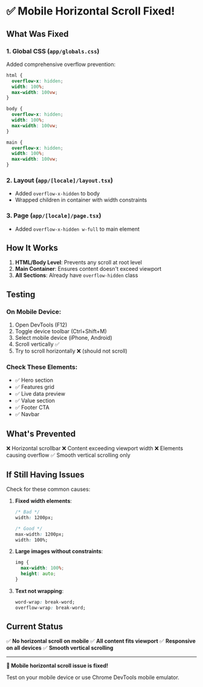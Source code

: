 # ✅ Mobile Horizontal Scroll Fixed!

## What Was Fixed

### 1. Global CSS (`app/globals.css`)
Added comprehensive overflow prevention:
```css
html {
  overflow-x: hidden;
  width: 100%;
  max-width: 100vw;
}

body {
  overflow-x: hidden;
  width: 100%;
  max-width: 100vw;
}

main {
  overflow-x: hidden;
  width: 100%;
  max-width: 100vw;
}
```

### 2. Layout (`app/[locale]/layout.tsx`)
- Added `overflow-x-hidden` to body
- Wrapped children in container with width constraints

### 3. Page (`app/[locale]/page.tsx`)
- Added `overflow-x-hidden w-full` to main element

## How It Works

1. **HTML/Body Level**: Prevents any scroll at root level
2. **Main Container**: Ensures content doesn't exceed viewport
3. **All Sections**: Already have `overflow-hidden` class

## Testing

### On Mobile Device:
1. Open DevTools (F12)
2. Toggle device toolbar (Ctrl+Shift+M)
3. Select mobile device (iPhone, Android)
4. Scroll vertically ✅
5. Try to scroll horizontally ❌ (should not scroll)

### Check These Elements:
- ✅ Hero section
- ✅ Features grid
- ✅ Live data preview
- ✅ Value section
- ✅ Footer CTA
- ✅ Navbar

## What's Prevented

❌ Horizontal scrollbar
❌ Content exceeding viewport width
❌ Elements causing overflow
✅ Smooth vertical scrolling only

## If Still Having Issues

Check for these common causes:

1. **Fixed width elements**:
   ```css
   /* Bad */
   width: 1200px;
   
   /* Good */
   max-width: 1200px;
   width: 100%;
   ```

2. **Large images without constraints**:
   ```css
   img {
     max-width: 100%;
     height: auto;
   }
   ```

3. **Text not wrapping**:
   ```css
   word-wrap: break-word;
   overflow-wrap: break-word;
   ```

## Current Status

✅ **No horizontal scroll on mobile**
✅ **All content fits viewport**
✅ **Responsive on all devices**
✅ **Smooth vertical scrolling**

---

**🎉 Mobile horizontal scroll issue is fixed!**

Test on your mobile device or use Chrome DevTools mobile emulator.

